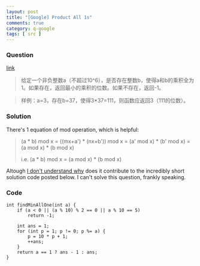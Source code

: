 ```yaml
---
layout: post
title: "[Google] Product All 1s"
comments: true
category: q-google
tags: [ src ]
---
```


### Question 

[link](http://www.itint5.com/oj/#18)

> 给定一个非负整数a（不超过10^6），是否存在整数b，使得a和b的乘积全为1。如果存在，返回最小的乘积的位数。如果不存在，返回-1。

> 样例：a=3，存在b=37，使得3*37=111，则函数应返回3（111的位数）。

### Solution

There's 1 equation of mod operation, which is helpful: 

> (a * b) mod x = ((mx+a') * (nx+b')) mod x = (a' mod x) * (b' mod x) = (a mod x) * (b mod x)
>
> i.e.  (a * b) mod x = (a mod x) * (b mod x)

Altough [I don't understand why](http://www.itint5.com/discuss/136/%E8%BF%99%E9%A2%98%E6%88%91%E8%B6%85%E6%97%B6%E4%BA%86%EF%BC%8C%E8%AF%B7%E9%97%AE%E5%A6%82%E4%BD%95%E7%BC%A9%E7%9F%AD%E5%A4%84%E7%90%86%E6%97%B6%E9%97%B4) does it contribute to the incredibly short solution code posted below. I can't solve this question, frankly speaking. 

### Code

	int findMinAllOne(int a) {
		if (a < 0 || (a % 10) % 2 == 0 || a % 10 == 5)
			return -1;

		int ans = 1;
		for (int p = 1; p != 0; p %= a) {
			p = 10 * p + 1;
			++ans;
		}
		return a == 1 ? ans - 1 : ans;
	}
